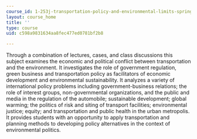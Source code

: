 ```yaml
---
course_id: 1-253j-transportation-policy-and-environmental-limits-spring-2004
layout: course_home
title: ''
type: course
uid: c598a9831634aa8fec477ed0781bf2b8

---
```

Through a combination of lectures, cases, and class discussions this subject examines the economic and political conflict between transportation and the environment. It investigates the role of government regulation, green business and transportation policy as facilitators of economic development and environmental sustainability. It analyzes a variety of international policy problems including government-business relations; the role of interest groups, non-governmental organizations, and the public and media in the regulation of the automobile; sustainable development; global warming; the politics of risk and siting of transport facilities; environmental justice; equity; and transportation and public health in the urban metropolis. It provides students with an opportunity to apply transportation and planning methods to developing policy alternatives in the context of environmental politics.

